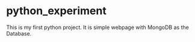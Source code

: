 # python_experiment
This is my first python project. It is simple webpage with MongoDB as the Database.
